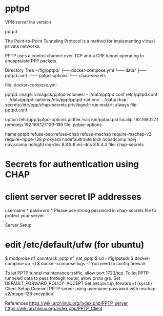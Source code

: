# pptpd
VPN server lite version

pptpd


The Point-to-Point Tunneling Protocol is a method for implementing virtual private networks.

PPTP uses a control channel over TCP and a GRE tunnel operating to encapsulate PPP packets.

Directory Tree
~/fig/pptpd/
├── docker-compose.yml
└── data/
    ├── pptpd.conf
    ├── pptpd-options
    └── chap-secrets
    
    
file: docker-compose.yml

pptpd:
  image: vimagick/pptpd
  volumes:
    - ./data/pptpd.conf:/etc/pptpd.conf
    - ./data/pptpd-options:/etc/ppp/pptpd-options
    - ./data/chap-secrets:/etc/ppp/chap-secrets
  privileged: true
  restart: always
file: pptpd.conf

option /etc/ppp/pptpd-options
pidfile /var/run/pptpd.pid
localip 192.168.127.1
remoteip 192.168.127.100-199
file: pptpd-options

name pptpd
refuse-pap
refuse-chap
refuse-mschap
require-mschap-v2
require-mppe-128
proxyarp
nodefaultroute
lock
nobsdcomp
novj
novjccomp
nologfd
ms-dns 8.8.8.8
ms-dns 8.8.4.4
file: chap-secrets

# Secrets for authentication using CHAP
# client    server  secret          IP addresses
username    *       password        *
Please use strong password in chap-secrets file to protect your server.

Server Setup
# edit /etc/default/ufw (for ubuntu)
$ modprobe nf_conntrack_pptp nf_nat_pptp
$ cd ~/fig/pptpd/
$ docker-compose up -d
$ docker-compose logs -f
You need to config firewall:

To let PPTP tunnel maintenance traffic, allow port 1723/tcp.
To let PPTP tunneled data to pass through router, allow proto gre.
Set DEFAULT_FORWARD_POLICY=ACCEPT
Set net.ipv4.ip_forward=1 (sysctl)
Client Setup
Connect PPTP server using username:password with mschap-v2/mppe-128 encyption.

References
https://wiki.archlinux.org/index.php/PPTP_server
https://wiki.archlinux.org/index.php/PPTP_Client
